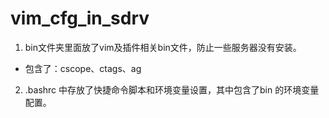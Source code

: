 # vim_cfg_in_sdrv

1. bin文件夹里面放了vim及插件相关bin文件，防止一些服务器没有安装。
- 包含了：cscope、ctags、ag

2. .bashrc 中存放了快捷命令脚本和环境变量设置，其中包含了bin 的环境变量配置。
